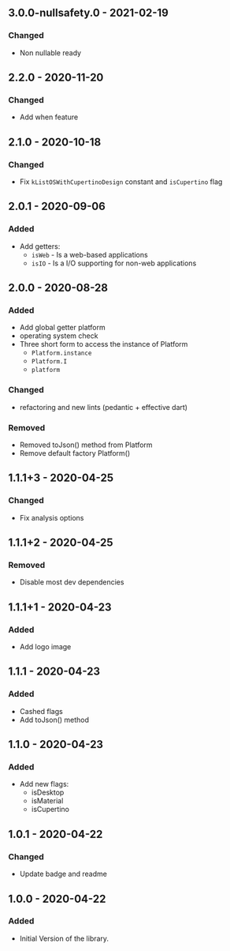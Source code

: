 ## 3.0.0-nullsafety.0 - 2021-02-19
### Changed  
- Non nullable ready  
  
  
## 2.2.0 - 2020-11-20  
### Changed  
- Add when feature  
   
  
## 2.1.0 - 2020-10-18  
### Changed  
- Fix `kListOSWithCupertinoDesign` constant and `isCupertino` flag  
   
  
## 2.0.1 - 2020-09-06  
### Added  
- Add getters:  
   + `isWeb` - Is a web-based applications  
   + `isIO`  - Is a I/O supporting for non-web applications  
   
   
## 2.0.0 - 2020-08-28  
### Added    
- Add global getter platform  
- operating system check  
- Three short form to access the instance of Platform  
   + `Platform.instance`  
   + `Platform.I`  
   + `platform`  
  
### Changed  
- refactoring and new lints (pedantic + effective dart)  
  
### Removed  
- Removed toJson() method from Platform  
- Remove default factory Platform()  
  
  
## 1.1.1+3 - 2020-04-25  
### Changed  
- Fix analysis options  
  
  
## 1.1.1+2 - 2020-04-25  
### Removed  
- Disable most dev dependencies  
  
  
## 1.1.1+1 - 2020-04-23  
### Added  
- Add logo image  
  
  
## 1.1.1 - 2020-04-23  
### Added  
- Cashed flags  
- Add toJson() method  
  
  
## 1.1.0 - 2020-04-23  
### Added  
 - Add new flags:  
   + isDesktop  
   + isMaterial  
   + isCupertino  
   
   
## 1.0.1 - 2020-04-22  
### Changed  
- Update badge and readme  
  
  
## 1.0.0 - 2020-04-22  
### Added  
- Initial Version of the library.  
  
  